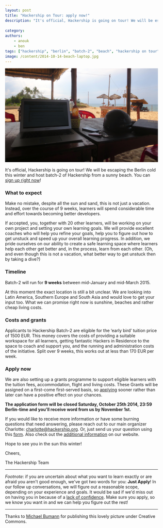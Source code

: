 ```yaml
---
layout: post
title: "Hackership on Tour: apply now!"
description: "It's official, Hackership is going on tour! We will be escaping the Berlin cold this winter and host batch-2 of Hackership from a sunny beach. [Apply right now](http://www.hackership.org/apply/), or continue reading..."

category:
authors:
    - anouk
    - ben
tags: ["hackership", "berlin", "batch-2", "beach", "hackership on tour"]
image: /content/2014-10-14-beach-laptop.jpg
---
```


![Hackership on Tour](/content/2014-10-14-beach-laptop.jpg)

It's official, Hackership is going on tour! We will be escaping the Berlin cold this winter and host batch-2 of Hackership from a sunny beach. You can [sign up right now](http://www.hackership.org/apply/)!

### What to expect
Make no mistake, despite all the sun and sand, this is not just a vacation. Instead, over the course of 9 weeks, learners will spend considerable time and effort towards becoming better developers.

If accepted, you, together with 20 other learners, will be working on your own project and setting your own learning goals. We will provide excellent coaches who will help you refine your goals, help you to figure out how to get unstuck and speed up your overall learning progress. In addition, we pride ourselves on our ability to create a safe learning space where learners help each other get better and, in the process, learn from each other. (Oh, and even though this is not a vacation, what better way to get unstuck then by taking a dive?)


### Timeline
Batch-2 will run for **9 weeks** between mid-January and mid-March 2015.

At this moment the exact location is still a bit unclear. We are looking into Latin America, Southern Europe and South Asia and would love to get your input too. What we can promise right now is sunshine, beaches and rather cheap living costs.

### Costs and grants
Applicants to Hackership Batch-2 are eligible for the ‘early bird’ tuition price of 1500 EUR. This money covers the costs of providing a suitable workspace for all learners, getting fantastic Hackers in Residence to the space to coach and support you, and the running and administration costs of the initiative. Split over 9 weeks, this works out at less than 170 EUR per week.


### Apply now

We are also setting up a grants programme to support eligible learners with the tuition fees, accommodation, flight and living costs. These Grants will be assigned on a first-come first-served basis, so [applying](http://www.hackership.org/apply/) sooner rather than later can have a positive effect on your chances.

**The application form will be closed Saturday, October 25th 2014, 23:59 Berlin-time and you'll receive word from us by November 1st.**

If you would like to receive more information or have some burning questions that need answering, please reach out to our main organizer Charlotte: <charlotte@hackership.org>. Or, just send us your question using this [form](https://docs.google.com/forms/d/1Y4jGzg8JcgvejEO87JkdwmtIRWWnfOEnBP1AelmujNk/viewform). Also check out the [additional information](http://www.hackership.org/questions/) on our website.

Hope to see you in the sun this winter!

Cheers,

The Hackership Team

---

_Footnote_: if you are uncertain about what you want to learn exactly or are afraid you aren't good enough, we've got two words for you: **Just Apply**! In our follow up conversations, we will figure out a reasonable scope, depending on your experience and goals. It would be sad if we'd miss out on having you in because of a [lack of confidence](http://www.theatlantic.com/features/archive/2014/04/the-confidence-gap/359815/). Make sure you apply, so we know you want in and we can help you figure out the rest!


---

Thanks to [Michael Bumann](https://www.flickr.com/photos/bumi/8368892065/in/pool-hackerbeach/) for publishing this lovely picture under Creative Commons.